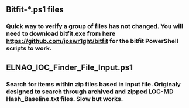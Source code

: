 ## Bitfit-*.ps1 files

### Quick way to verify a group of files has not changed. You will need to download bitfit.exe from here https://github.com/joswr1ght/bitfit for the bitfit PowerShell scripts to work. 

## ELNAO_IOC_Finder_File_Input.ps1

### Search for items within zip files based in input file. Originaly designed to search through archived and zipped LOG-MD Hash_Baseline.txt files. Slow but works.
